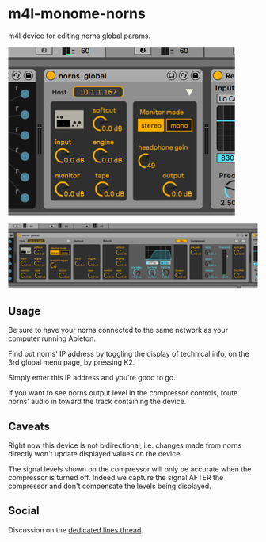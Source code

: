 # m4l-monome-norns

m4l device for editing norns global params.

![screenshot-folded](screenshot-folded.png)

![screenshot](screenshot.png)


## Usage

Be sure to have your norns connected to the same network as your computer running Ableton.

Find out norns' IP address by toggling the display of technical info, on the 3rd global menu page, by pressing K2.

Simply enter this IP address and you're good to go.

If you want to see norns output level in the compressor controls, route norns' audio in toward the track containing the device.


## Caveats

Right now this device is not bidirectional, i.e. changes made from norns directly won't update displayed values on the device.

The signal levels shown on the compressor will only be accurate when the compressor is turned off. Indeed we capture the signal AFTER the compressor and don't compensate the levels being displayed.


## Social

Discussion on the [dedicated lines thread](https://llllllll.co/t/norns-osc-control-m4l-device/45011).
